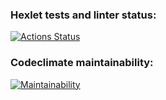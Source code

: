 ### Hexlet tests and linter status:
[![Actions Status](https://github.com/tmvfb/python-project-49/workflows/hexlet-check/badge.svg)](https://github.com/tmvfb/python-project-49/actions)

### Codeclimate maintainability: 
[![Maintainability](https://api.codeclimate.com/v1/badges/ba015e7780e60af4d00d/maintainability)](https://codeclimate.com/github/tmvfb/python-project-49/maintainability)
